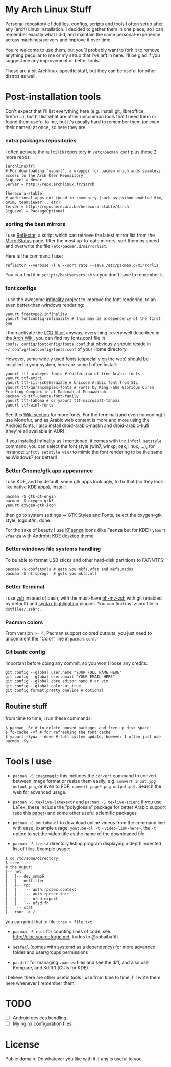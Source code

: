 My Arch Linux Stuff
===================

Personal repository of dotfiles, configs, scripts and tools I often setup after any (arch) Linux
installation. I decided to gather them in one place, so I can remember exactly what I did, and 
maintain the same personal-experience across machines/servers and improve it over time.


You’re welcome to use them, but you’ll probably want to fork it to remove anything peculiar to me 
or my setup that I’ve left in here. I'll be glad if you suggest me any improvement or better tools.

These are a bit Archlinux-specific stuff, but they can be useful for other distros as well.


# Post-installation tools

Don't expect that I'll list everything here (e.g. install git, libreoffice, firefox...), but I'll 
list what are other uncommon tools that I need them or found them useful to me, but it's usually
hard to remember them (or even their names) at once, so here they are:

### extra packages repositories

I often activate the `multilib` repository in `/etc/pacman.conf` plus these 2 more repos:

```
[archlinuxfr]
# For downloading 'yaourt', a wrapper for pacman which adds seamless access to the Arch User Repository
SigLevel = Never
Server = http://repo.archlinux.fr/$arch

[herecura-stable]
# additional apps not found in community (such as python-enabled Vim, qVim, teamviewer... etc)
Server = http://repo.herecura.be/herecura-stable/$arch
SigLevel = PackageOptional
```

### sorting the best mirrors

I use [Reflector](https://wiki.archlinux.org/index.php/Reflector), a script which can retrieve the 
latest mirror list from the [MirrorStatus](https://www.archlinux.org/mirrors/status/) page, filter 
the most up-to-date mirrors, sort them by speed and overwrite the file `/etc/pacman.d/mirrorlist`.


Here is the command I use:

```shell
reflector --verbose -l 6 --sort rate --save /etc/pacman.d/mirrorlis
```

You can find it in `scripts/bestservers.sh` so you don't have to remember it.

### font configs 

I use the awesome [infinality](http://www.infinality.net/) project to improve the font rendering, to 
an even better-than-windows rendering:

```shell
yaourt freetype2-infinality 
yaourt fontconfig-infinality # this may be a dependency of the first one
```

I then activate the [LCD filter](https://wiki.archlinux.org/index.php/Font_Configuration#LCD_filter),
anyway, everything is very well described in the [Arch Wiki](https://wiki.archlinux.org/index.php/Font_Configuration). 
you can find my fonts.conf file in `confs/.config/fontconfig/fonts.conf` that obviously should reside 
in `~/.config/fontconfig/fonts.conf` of your Home directory.

However, some widely used fonts (especially on the web) should be installed in your system, here are 
some I often install:

```shell
yaourt ttf-arabeyes-fonts # Collection of free Arabic fonts
yaourt ttf-amiri 
yaourt ttf-sil-scheherazade # Unicode Arabic font from SIL 
yaourt ttf-qurancomplex-fonts # Fonts by King Fahd Glorious Quran Printing Complex in al-Madinah al-Munawwarah
pacman -S ttf-ubuntu-font-family
yaourt ttf-tahoma # or yaourt ttf-microsoft-tahoma 
yaourt ttf-win7-fonts 
```

See this [Wiki section](https://wiki.archlinux.org/index.php/Fonts#Font_packages) for more fonts. 
For the terminal (and even for coding) I use Monofur, and as Arabic web content is more and more using
the Android fonts, I also install droid-arabic-naskh and droid-arabic-kufi (they're all available in AUR).

If you installed Infinality as I mentioned, it comes with the `infctl setstyle` command, you can 
select the font style (win7, winxp, osx, linux, ...), for instance: `infctl setstyle win7` to mimic the
font rendering to be the same as Windows7 (or better!).

### Better Gnome/gtk app appearance

I use KDE, and by default, some gtk apps look ugly, to fix that (so they look like native KDE apps), install:

```shell
pacman -S gtk-qt-engin
pacman -S oxygen-gtk3
yaourt oxygen-gtk-icon
```

then go to system settings -> GTK Styles and Fonts, select the oxygen-gtk style, logout/in, done.

For the sake of beauty I use [KFaenza](http://kde-look.org/content/show.php/?content=143890) icons 
(like Faenza but for KDE!) `yaourt kfaenza` with Androbit KDE desktop theme.

### Better windows file systems handling

To be able to format USB sticks and other hard-disk partitions to FAT/NTFS:

```shell
pacman -S dosfstools # gets you mkfs.vfat and mkfs.msdos
pacman -S ntfsprogs  # gets you mkfs.ntf
```

### Better Terminal

I use [zsh](https://wiki.archlinux.org/index.php/Zsh) instead of bash, with the must-have 
[oh-my-zsh](https://github.com/robbyrussell/oh-my-zsh) with git (enabled by default) and 
[syntax highlighting](https://github.com/zsh-users/zsh-syntax-highlighting) plugins. You can find 
my .zshrc file in `dotfiles/.zshrc`.


### Pacman colors
From version >= 4, Pacman support colored outputs, you just need to uncomment the "Color" line in 
`pacman.conf`.


### Git basic config
Important before doing any commit, so you won't loose any credits:

```shell 
git config --global user.name "YOUR FULL NAME HERE"
git config --global user.email "YOUR EMAIL HERE"
git config --global core.editor nano # or vim
git config --global color.ui true
git config format.pretty oneline # optional
```

## Routine stuff

from time to time, I run these commands:

```shell 
$ pacman -Sc # to delete unused packages and free up disk space
$ fc-cache -vf # for refreshing the font cache
$ yaourt -Syua --deve # full system update, however I often just use pacman -Syu
```

# Tools I use

* `pacman -S imagemagic` this includes the `convert` command to convert between image format or resize 
them easily, e.g. `convert input.jpg output.png`, or even to PDF: `convert page*.png output.pdf`. 
Search the web for advanced usage.

* `pacman -S texlive-latexextr` and `pacman -S texlive-scienc` if you use LaTex, these include the 
"polyglossia" package for better Arabic support (see this [paper](http://www.dr-adel.com/pdf/arabic-test-20-4-2011.pd))
and some other useful scientific packages

* `pacman -S youtube-dl` to download online videos from the command line with ease, example usage: 
`youtube-dl -t <video-link-here>`, the `-t` option to set the video title as the name of the downloaded file.

* `pacman -S tree` a directory listing program displaying a depth indented list of files. Example usage:

```shell
$ cd /to/some/directory
$ tree
# the ouput:
|-- net
|   |-- dev_snmp6
|   |-- netfilter
|   |-- rpc
|   |   |-- auth.rpcsec.context
|   |   |-- auth.rpcsec.init
|   |   |-- nfsd.export
|   |   `-- nfsd.fh
|   `-- stat
|-- root -> /
```
you can print that to file: `tree > file.txt`
* `pacman -S cloc` for counting lines of code, see: http://cloc.sourceforge.net, kudos to @sohaibafifi.

* `setfacl` (comes with systemd as a dependency) for more advanced folder and user/groups permissions
* `pacdiff` for managing `.pacnew` files and see the diff, and also use Kompare, and Kdiff3 (GUIs for KDE).

I believe there are other useful tools I use from time to time, I'll write them here whenever I remember them.

# TODO

- [ ] Android devices handling.
- [ ] My nginx configuration files.

# License

Public domain. Do whatever you like with it if any is useful to you.
